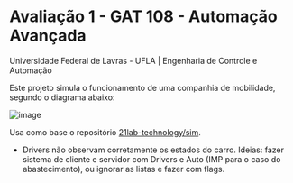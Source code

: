 # Avaliação 1 - GAT 108 - Automação Avançada 
Universidade Federal de Lavras - UFLA | Engenharia de Controle e Automação

Este projeto simula o funcionamento de uma companhia de mobilidade, segundo o diagrama abaixo:

![image](https://github.com/felipedpgabriel/sim/assets/79221267/44d56343-0071-453c-93e5-a3a507036046)

Usa como base o repositório [21lab-technology/sim](https://github.com/21lab-technology/sim).
* Drivers não observam corretamente os estados do carro. Ideias: fazer sistema de cliente e servidor com Drivers e Auto (IMP para o caso do abastecimento), ou ignorar as listas e fazer com flags.